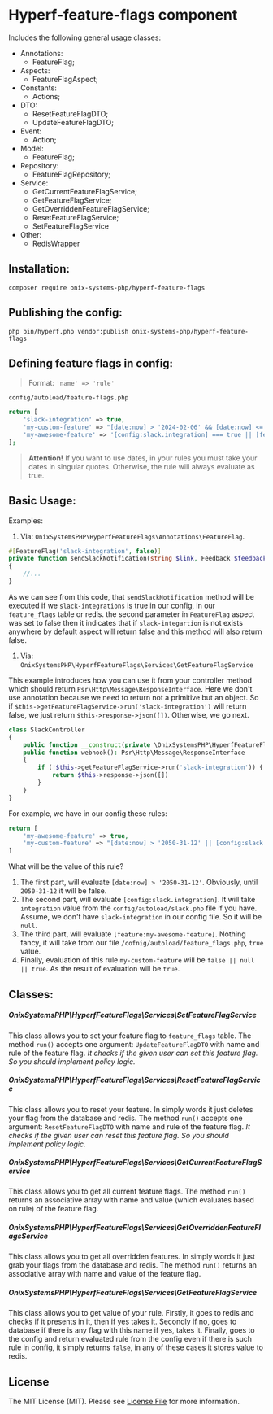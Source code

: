 # Hyperf-feature-flags component

Includes the following general usage classes:

- Annotations:
  - FeatureFlag;
- Aspects:
  - FeatureFlagAspect;
- Constants:
  - Actions;
- DTO:
  - ResetFeatureFlagDTO;
  - UpdateFeatureFlagDTO;
- Event:
  - Action;
- Model:
  - FeatureFlag;
- Repository:
  - FeatureFlagRepository;
- Service:
  - GetCurrentFeatureFlagService;
  - GetFeatureFlagService;
  - GetOverriddenFeatureFlagService;
  - ResetFeatureFlagService;
  - SetFeatureFlagService
- Other:
  - RedisWrapper

## Installation:

```shell script
composer require onix-systems-php/hyperf-feature-flags
```

## Publishing the config:

```shell script
php bin/hyperf.php vendor:publish onix-systems-php/hyperf-feature-flags
```

## Defining feature flags in config:

> Format: `'name' => 'rule'`

`config/autoload/feature-flags.php`

```php 
return [
    'slack-integration' => true,
    'my-custom-feature' => "[date:now] > '2024-02-06' && [date:now] <= '2024-12-31'",
    'my-awesome-feature' => '[config:slack.integration] === true || [feature:my-custom-feature] === false',
];
```

> **Attention!**
> If you want to use dates, in your rules you must take your dates in singular quotes. Otherwise, the rule will always evaluate as true.

## Basic Usage:

Examples:

1. Via: `OnixSystemsPHP\HyperfFeatureFlags\Annotations\FeatureFlag`.

```php
#[FeatureFlag('slack-integration', false)]
private function sendSlackNotification(string $link, Feedback $feedback): bool
{
    //...
}
```

As we can see from this code, that `sendSlackNotification` method will be executed if we `slack-integrations` is true in our config, in our `feature_flags` table or redis.
the second parameter in `FeatureFlag` aspect was set to false then it indicates that if `slack-integartion` is not exists anywhere by default aspect will return false and this method will also return false.

1. Via: `OnixSystemsPHP\HyperfFeatureFlags\Services\GetFeatureFlagService`

This example introduces how you can use it from your controller method which should return `Psr\Http\Message\ResponseInterface`. Here we don't use annotation because we need to return not a primitive but an object.
So if `$this->getFeatureFlagService->run('slack-integration')` will return false, we just return `$this->response->json([])`. Otherwise, we go next.
```php
class SlackController
{
    public function __construct(private \OnixSystemsPHP\HyperfFeatureFlags\Services\GetFeatureFlagService $getFeatureFlagService) {}
    public function webhook(): Psr\Http\Message\ResponseInterface
    {
        if (!$this->getFeatureFlagService->run('slack-integration')) {
            return $this->response->json([])
        }
    }
}
```

For example, we have in our config these rules:
```php
return [
    'my-awesome-feature' => true,
    'my-custom-feature' => "[date:now] > '2050-31-12' || [config:slack.integration] || [feature:my-awesome-feature]",
]
```
What will be the value of this rule?

1. The first part, will evaluate `[date:now] > '2050-31-12'`. Obviously, until `2050-31-12` it will be false.
2. The second part, will evaluate `[config:slack.integration]`. It will take `integration` value from the `config/autoload/slack.php` file if you have. Assume, we don't have `slack-integration` in our config file. So it will be `null`.
3. The third part, will evaluate `[feature:my-awesome-feature]`. Nothing fancy, it will take from our file `/cofnig/autoload/feature_flags.php`, `true` value.
4. Finally, evaluation of this rule `my-custom-feature` will be `false || null || true`. As the result of evaluation will be `true`.

## Classes:

##### OnixSystemsPHP\HyperfFeatureFlags\Services\SetFeatureFlagService

This class allows you to set your feature flag to `feature_flags` table.
The method `run()` accepts one argument: `UpdateFeatureFlagDTO` with name and rule of the feature flag.
*It checks if the given user can set this feature flag. So you should implement policy logic.*

##### OnixSystemsPHP\HyperfFeatureFlags\Services\ResetFeatureFlagService

This class allows you to reset your feature. In simply words it just deletes your flag from the database and redis.
The method `run()` accepts one argument: `ResetFeatureFlagDTO` with name and rule of the feature flag.
*It checks if the given user can reset this feature flag. So you should implement policy logic.*

##### OnixSystemsPHP\HyperfFeatureFlags\Services\GetCurrentFeatureFlagService

This class allows you to get all current feature flags.
The method `run()` returns an associative array with name and value (which evaluates based on rule) of the feature flag.

##### OnixSystemsPHP\HyperfFeatureFlags\Services\GetOverriddenFeatureFlagsService

This class allows you to get all overridden features. In simply words it just grab your flags from the database and redis.
The method `run()` returns an associative array with name and value of the feature flag.

##### OnixSystemsPHP\HyperfFeatureFlags\Services\GetFeatureFlagService

This class allows you to get value of your rule. 
Firstly, it goes to redis and checks if it presents in it, then if yes takes it. 
Secondly if no, goes to database if there is any flag with this name if yes, takes it. 
Finally, goes to the config and return evaluated rule from the config even if there is such rule in config, it simply returns `false`, in any of these cases it stores value to redis.

## License

The MIT License (MIT). Please see [License File](LICENSE) for more information.
